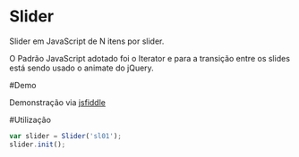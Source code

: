 Slider
======

Slider em JavaScript de N itens por slider.

O Padrão JavaScript adotado foi o Iterator e para a transição entre os slides está sendo usado o animate do jQuery.

#Demo

Demonstração via [jsfiddle](http://jsfiddle.net/ogmoura/6zgvw1qt/embedded/result/)

#Utilização
```javascript
var slider = Slider('sl01');
slider.init();
```
